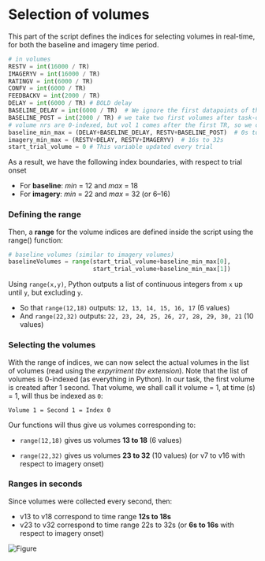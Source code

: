 # Selection of volumes

This part of the script defines the indices for selecting volumes in real-time, for both the baseline and imagery time period.

```python
# in volumes
RESTV = int(16000 / TR)
IMAGERYV = int(16000 / TR)
RATINGV = int(6000 / TR)
CONFV = int(6000 / TR)
FEEDBACKV = int(2000 / TR)
DELAY = int(6000 / TR) # BOLD delay
BASELINE_DELAY = int(6000 / TR)  # We ignore the first datapoints of the baseline
BASELINE_POST = int(2000 / TR) # we take two first volumes after task-onset
# volume nrs are 0-indexed, but vol 1 comes after the first TR, so we can index a volume directly by its number (e.g. vol 1 = 1, and not 0)
baseline_min_max = (DELAY+BASELINE_DELAY, RESTV+BASELINE_POST)  # 0s to 16s, we take volumes 13 to 18 after baseline-onset
imagery_min_max = (RESTV+DELAY, RESTV+IMAGERYV)  # 16s to 32s
start_trial_volume = 0 # This variable updated every trial
```

As a result, we have the following index boundaries, with respect to trial onset
* For **baseline**: *min* = 12 and *max* = 18
* For **imagery**: *min* = 22 and *max* = 32 (or 6–16)

### Defining the range

Then, a **range** for the volume indices are defined inside the script using the range() function:

```python
# baseline volumes (similar to imagery volumes)
baselineVolumes = range(start_trial_volume+baseline_min_max[0],
                        start_trial_volume+baseline_min_max[1])
```

Using `range(x,y)`, Python outputs a list of continuous integers from `x` up until `y`, but excluding `y`.
* So that `range(12,18)` outputs: `12, 13, 14, 15, 16, 17` (6 values)
* And `range(22,32)` outputs: `22, 23, 24, 25, 26, 27, 28, 29, 30, 21` (10 values)

### Selecting the volumes

With the range of indices, we can now select the actual volumes in the list of volumes (read using the *expyriment tbv extension*).
Note that the list of volumes is 0-indexed (as everything in Python). In our task, the first volume is created after 1 second. That volume, we shall call it volume = 1, at time (s) = 1, will thus be indexed as `0`:

`Volume 1 = Second 1 = Index 0`

Our functions will thus give us volumes corresponding to:

* `range(12,18)` gives us volumes **13 to 18** (6 values)

* `range(22,32)` gives us volumes **23 to 32** (10 values) (or v7 to v16 with respect to imagery onset)

### Ranges in seconds

Since volumes were collected every second, then:
* v13 to v18 correspond to time range **12s to 18s**
* v23 to v32 correspond to time range 22s to 32s (or **6s to 16s** with respect to imagery onset)

![Figure](https://i.imgur.com/JIsWTmH.png "Figure")
